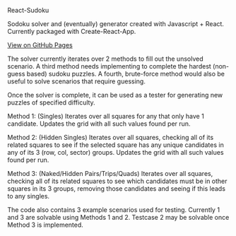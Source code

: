 React-Sudoku

Sodoku solver and (eventually) generator created with Javascript + React.
Currently packaged with Create-React-App.

[View on GitHub Pages](https://mushipeas.github.io/react-sudoku/)

The solver currently iterates over 2 methods to fill out the unsolved scenario. A third method needs implementing to complete the hardest (non-guess based) sudoku puzzles.
A fourth, brute-force method would also be useful to solve scenarios that require guessing.

Once the solver is complete, it can be used as a tester for generating new puzzles of specified difficulty.

Method 1: (Singles)
Iterates over all squares for any that only have 1 candidate. Updates the grid with all such values found per run.

Method 2: (Hidden Singles)
Iterates over all squares, checking all of its related squares to see if the selected square has any unique candidates in any of its 3 (row, col, sector) groups. Updates the grid with all such values found per run.

Method 3: (Naked/Hidden Pairs/Trips/Quads)
Iterates over all squares, checking all of its related squares to see which candidates must be in other squares in its 3 groups, removing those candidates and seeing if this leads to any singles.

The code also contains 3 example scenarios used for testing. Currently 1 and 3 are solvable using Methods 1 and 2. Testcase 2 may be solvable once Method 3 is implemented.